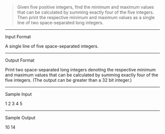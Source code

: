  >Given five positive integers, find the minimum and maximum values that can be calculated by summing exactly 
four of the  five integers. Then print the respective minimum and maximum values as a single line of two 
space-separated long integers.

____
Input Format

A single line of five space-separated integers.

_____

Output Format

Print two space-separated long integers denoting the respective minimum 
and maximum values that can be calculated by summing exactly four of the five integers. 
(The output can be greater than a 32 bit integer.)

____
Sample Input

1 2 3 4 5
_____
Sample Output

10 14
